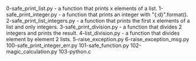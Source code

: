 0-safe_print_list.py - a function that prints x elements of a list.
1-safe_print_integer.py - a function that prints an integer with "{:d}".format().
2-safe_print_list_integers.py - a function that prints the first x elements of a list and only integers.
3-safe_print_division.py - a function that divides 2 integers and prints the result.
4-list_division.py - a function that divides element by element 2 lists.
5-raise_exception.py
6-raise_exception_msg.py
100-safe_print_integer_err.py
101-safe_function.py
102-magic_calculation.py
103-python.c
